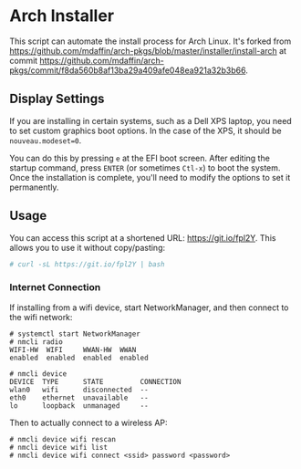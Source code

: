 # Arch Installer

This script can automate the install process for Arch Linux. It's forked from
https://github.com/mdaffin/arch-pkgs/blob/master/installer/install-arch at
commit
https://github.com/mdaffin/arch-pkgs/commit/f8da560b8af13ba29a409afe048ea921a32b3b66.

## Display Settings

If you are installing in certain systems, such as a Dell XPS laptop, you
need to set custom graphics boot options. In the case of the XPS, it
should be `nouveau.modeset=0`.

You can do this by pressing `e` at the EFI boot screen. After editing
the startup command, press `ENTER` (or sometimes `Ctl-x`) to boot the
system. Once the
installation is complete, you'll need to modify the options to set it
permanently.

## Usage

You can access this script at a shortened URL: https://git.io/fpl2Y. This allows
you to use it without copy/pasting:

```sh
# curl -sL https://git.io/fpl2Y | bash
```

### Internet Connection

If installing from a wifi device, start NetworkManager, and then connect
to the wifi network:

```
# systemctl start NetworkManager
# nmcli radio
WIFI-HW  WIFI     WWAN-HW  WWAN
enabled  enabled  enabled  enabled

# nmcli device
DEVICE  TYPE      STATE         CONNECTION
wlan0   wifi      disconnected  --
eth0    ethernet  unavailable   --
lo      loopback  unmanaged     --
```

Then to actually connect to a wireless AP:

```
# nmcli device wifi rescan
# nmcli device wifi list
# nmcli device wifi connect <ssid> password <password>
```

